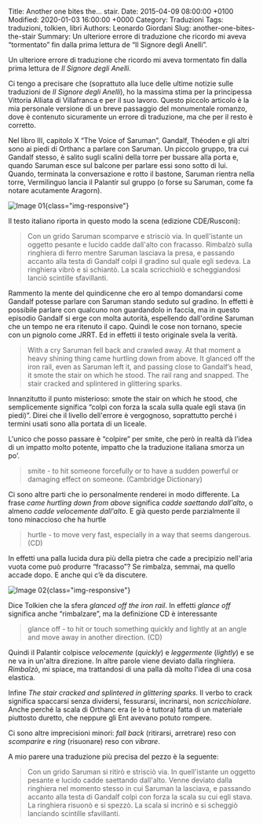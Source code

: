 Title: Another one bites the... stair.
Date: 2015-04-09 08:00:00 +0100
Modified: 2020-01-03 16:00:00 +0000
Category: Traduzioni
Tags: traduzioni, tolkien, libri
Authors: Leonardo Giordani
Slug: another-one-bites-the-stair
Summary: Un ulteriore errore di traduzione che ricordo mi aveva “tormentato” fin dalla prima lettura de “Il Signore degli Anelli”.

Un ulteriore errore di traduzione che ricordo mi aveva tormentato fin dalla prima lettura de _Il Signore degli Anelli_.

Ci tengo a precisare che (soprattuto alla luce delle ultime notizie sulle traduzioni de _Il Signore degli Anelli_), ho la massima stima per la principessa Vittoria Alliata di Villafranca e per il suo lavoro. Questo piccolo articolo è la mia personale versione di un breve passaggio del monumentale romanzo, dove è contenuto sicuramente un errore di traduzione, ma che per il resto è corretto.

Nel libro III, capitolo X “The Voice of Saruman”, Gandalf, Théoden e gli altri sono ai piedi di Orthanc a parlare con Saruman. Un piccolo gruppo, tra cui Gandalf stesso, è salito sugli scalini della torre per bussare alla porta e, quando Saruman esce sul balcone per parlare essi sono sotto di lui. Quando, terminata la conversazione e rotto il bastone, Saruman rientra nella torre, Vermilinguo lancia il Palantír sul gruppo (o forse su Saruman, come fa notare acutamente Aragorn).

![Image 01](/images/another-one-bites-the-stair/fig01.jpg){class="img-responsive"}

Il testo italiano riporta in questo modo la scena (edizione CDE/Rusconi):

> Con un grido Saruman scomparve e strisciò via. In quell'istante un oggetto pesante e lucido cadde dall'alto con fracasso. Rimbalzò sulla ringhiera di ferro mentre Saruman lasciava la presa, e passando accanto alla testa di Gandalf colpì il gradino sul quale egli sedeva. La ringhiera vibrò e si schiantò. La scala scricchiolò e scheggiandosi lanciò scintille sfavillanti.

Rammento la mente del quindicenne che ero al tempo domandarsi come Gandalf potesse parlare con Saruman stando seduto sul gradino. In effetti è possibile parlare con qualcuno non guardandolo in faccia, ma in questo episodio Gandalf si erge con molta autorità, espellendo dall'ordine Saruman che un tempo ne era ritenuto il capo. Quindi le cose non tornano, specie con un pignolo come JRRT. Ed in effetti il testo originale svela la verità.

> With a cry Saruman fell back and crawled away. At that moment a
heavy shining thing came hurtling down from above. It glanced off the iron
rail, even as Saruman left it, and passing close to Gandalf’s head, it smote
the stair on which he stood. The rail rang and snapped. The stair cracked
and splintered in glittering sparks.

Innanzitutto il punto misterioso: smote the stair on which he stood, che semplicemente significa “colpì con forza la scala sulla quale egli stava (in piedi)”. Direi che il livello dell'errore è vergognoso, soprattutto perché i termini usati sono alla portata di un liceale.

L'unico che posso passare è “colpire” per smite, che però in realtà dà l’idea di un impatto molto potente, impatto che la traduzione italiana smorza un po’.

> smite - to hit someone forcefully or to have a sudden powerful or damaging effect on someone.
(Cambridge Dictionary)

Ci sono altre parti che io personalmente renderei in modo differente. La frase _came hurtling down from above_ significa _cadde saettando dall'alto_, o almeno _cadde velocemente dall'alto_. E già questo perde parzialmente il tono minaccioso che ha hurtle

> hurtle - to move very fast, especially in a way that seems dangerous. (CD)

In effetti una palla lucida dura più della pietra che cade a precipizio nell'aria vuota come può produrre “fracasso”? Se rimbalza, semmai, ma quello accade dopo. E anche qui c’è da discutere.

![Image 02](/images/another-one-bites-the-stair/fig02.jpg){class="img-responsive"}

Dice Tolkien che la sfera _glanced off the iron rail_. In effetti _glance off_ significa anche “rimbalzare”, ma la definizione CD è interessante

> glance off - to hit or touch something quickly and lightly at an angle and move away in another direction. (CD)

Quindi il Palantír colpisce _velocemente_ (_quickly_) e _leggermente_ (_lightly_) e se ne va in un'altra direzione. In altre parole viene deviato dalla ringhiera. _Rimbalzò_, mi spiace, ma trattandosi di una palla dà molto l'idea di una cosa elastica.

Infine _The stair cracked and splintered in glittering sparks_. Il verbo to crack significa spaccarsi senza dividersi, fessurarsi, incrinarsi, non _scricchiolare_. Anche perché la scala di Orthanc era (e lo è tuttora) fatta di un materiale piuttosto duretto, che neppure gli Ent avevano potuto rompere. 

Ci sono altre imprecisioni minori: _fall back_ (ritirarsi, arretrare) reso con _scomparire_ e _ring_ (risuonare) reso con _vibrare_.

A mio parere una traduzione più precisa del pezzo è la seguente:

> Con un grido Saruman si ritirò e strisciò via. In quell'istante un oggetto pesante e lucido cadde saettando dall'alto. Venne deviato dalla ringhiera nel momento stesso in cui Saruman la lasciava, e passando accanto alla testa di Gandalf colpì con forza la scala su cui egli stava. La ringhiera risuonò e si spezzò. La scala si incrinò e si scheggiò lanciando scintille sfavillanti.

